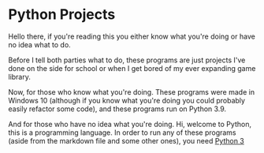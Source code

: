 # Python Projects

Hello there, if you're reading this you either know what you're doing or have no idea what to do.

Before I tell both parties what to do, these programs are just projects I've done on the side for school or when I get bored of my ever expanding game library. 

Now, for those who know what you're doing. These programs were made in Windows 10 (although if you know what you're doing you could probably easily refactor some code), and these programs run on Python 3.9.

And for those who have no idea what you're doing. Hi, welcome to Python, this is a programming language. In order to run any of these programs (aside from the markdown file and some other ones), you need [Python 3](https://www.python.org/downloads/)

